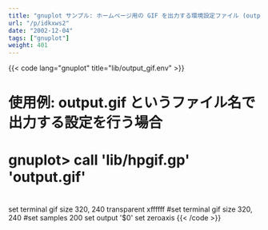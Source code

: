 ```yaml
---
title: "gnuplot サンプル: ホームページ用の GIF を出力する環境設定ファイル (output_gif.env)"
url: "/p/idkxws2"
date: "2002-12-04"
tags: ["gnuplot"]
weight: 401
---
```


{{< code lang="gnuplot" title="lib/output_gif.env" >}}
#
# 使用例: output.gif というファイル名で出力する設定を行う場合
#
#     gnuplot> call 'lib/hpgif.gp' 'output.gif'
#
set terminal gif size 320, 240 transparent xffffff
#set terminal gif size 320, 240
#set samples 200
set output '$0'
set zeroaxis
{{< /code >}}

